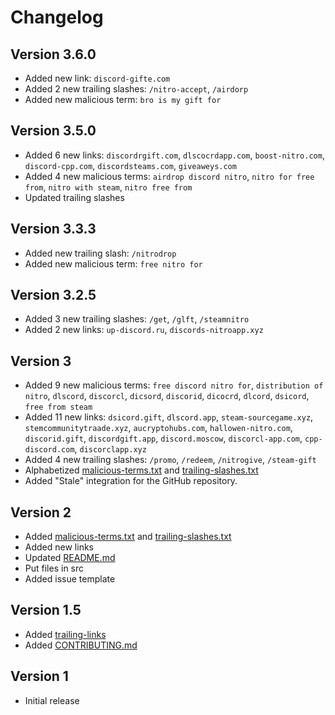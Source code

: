 # Changelog

## Version 3.6.0
- Added new link: `discord-gifte.com`
- Added 2 new trailing slashes: `/nitro-accept`, `/airdorp`
- Added new malicious term: `bro is my gift for`

## Version 3.5.0
- Added 6 new links: `discordrgift.com`, `dlscocrdapp.com`, `boost-nitro.com`, `discord-cpp.com`, `discordsteams.com`, `giveaweys.com`
- Added 4 new malicious terms: `airdrop discord nitro`, `nitro for free from`, `nitro with steam`, `nitro free from`
- Updated trailing slashes

## Version 3.3.3
- Added new trailing slash: `/nitrodrop`
- Added new malicious term: `free nitro for`

## Version 3.2.5
- Added 3 new trailing slashes: `/get`, `/glft`, `/steamnitro`
- Added 2 new links:  `up-discord.ru`, `discords-nitroapp.xyz`

## Version 3
- Added 9 new malicious terms: `free discord nitro for`, `distribution of nitro`, `dlscord`, `discorcl`, `dicsord`, `discorid`, `dicocrd`, `dlcord`, `dsicord`, `free from steam`
- Added 11 new links: `dsicord.gift`, `dlscord.app`, `steam-sourcegame.xyz`, `stemcommunitytraade.xyz`, `aucryptohubs.com`, `hallowen-nitro.com`, `discorid.gift`, `discordgift.app`, `discord.moscow`, `discorcl-app.com`, `cpp-discord.com`, `discorclapp.xyz`
- Added 4 new trailing slashes: `/promo`, `/redeem`, `/nitrogive`, `/steam-gift`
- Alphabetized [malicious-terms.txt](./malicious-terms.txt) and [trailing-slashes.txt](./trailing-slashes.txt)
- Added "Stale" integration for the GitHub repository.

## Version 2
- Added [malicious-terms.txt](./malicious-terms.txt) and [trailing-slashes.txt](./trailing-slashes)
- Added new links
- Updated [README.md](/README.md)
- Put files in src
- Added issue template

## Version 1.5
- Added [trailing-links](./trailing-links.txt)
- Added [CONTRIBUTING.md](/CONTRIBUTING.md)

## Version 1
- Initial release
